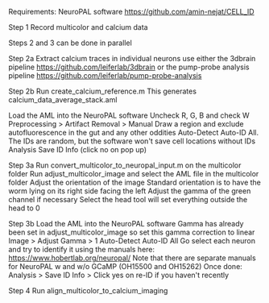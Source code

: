 Requirements:
NeuroPAL software
https://github.com/amin-nejat/CELL_ID


Step 1
Record multicolor and calcium data

Steps 2 and 3 can be done in parallel

Step 2a
Extract calcium traces in individual neurons
use either the 3dbrain pipeline
https://github.com/leiferlab/3dbrain
or the pump-probe analysis pipeline
https://github.com/leiferlab/pump-probe-analysis

Step 2b
Run create_calcium_reference.m
This generates
calcium_data_average_stack.aml

Load the AML into the NeuroPAL software
Uncheck R, G, B and check W
Preprocessing > Artifact Removal > Manual
Draw a region and exclude autofluorescence in the gut and any other oddities
Auto-Detect
Auto-ID All. The IDs are random, but the software won't save cell locations without IDs
Analysis Save ID Info (click no on pop up)

Step 3a
Run convert_multicolor_to_neuropal_input.m on the multicolor folder
Run adjust_multicolor_image and select the AML file in the multicolor folder
Adjust the orientation of the image
Standard orientation is to have the worm lying on its right side facing the left
Adjust the gamma of the green channel if necessary
Select the head tool will set everything outside the head to 0

Step 3b
Load the AML into the NeuroPAL software
Gamma has already been set in adjust_multicolor_image so set this gamma correction to linear
Image > Adjust Gamma > 1
Auto-Detect
Auto-ID All
Go select each neuron and try to identify it using the manuals here:
https://www.hobertlab.org/neuropal/
Note that there are separate manuals for NeuroPAL w and w/o GCaMP (OH15500 and OH15262)
Once done:
Analysis > Save ID Info > Click yes on re-ID if you haven't recently

Step 4
Run align_multicolor_to_calcium_imaging
